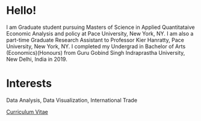 # Hello!

I am Graduate student pursuing Masters of Science in Applied Quantitataive Economic Analysis and policy at Pace University, New York, NY. I am also a part-time Graduate Research Assistant to Professor Kier Hanratty, Pace University, New York, NY. I completed my Undergrad in Bachelor of Arts (Economics)(Honours) from Guru Gobind Singh Indraprastha University, New Delhi, India in 2019.

# Interests

Data Analysis, Data Visualization, International Trade

[Curriculum Vitae](https://github.com/manikachugh/manikachugh/blob/b56e8e2620ab6725a143994d587840f357f5814d/Chugh,%20Manika.pdf)





<!--
**manikachugh/manikachugh** is a ✨ _special_ ✨ repository because its `README.md` (this file) appears on yo
[curriculum Vitae] (Chugh, Manika.pdf)
ur GitHub profile.


